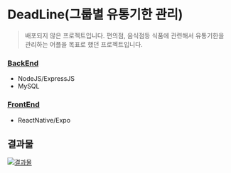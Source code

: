 # DeadLine(그룹별 유통기한 관리)
> 배포되지 않은 프로젝트입니다.
편의점, 음식점등 식품에 관련해서 유통기한을 관리하는 어플을 목표로 했던 프로젝트입니다.
### [BackEnd](https://github.com/MINJE-98/Deadline/tree/master/api)
- NodeJS/ExpressJS
- MySQL
### [FrontEnd](https://github.com/MINJE-98/Deadline/tree/master/client)
- ReactNative/Expo
## 결과물
[![결과물](https://user-images.githubusercontent.com/56459078/154798156-16ebb655-4c61-4efa-816a-e865318e8bdb.png)](https://youtu.be/_gnYCD-SFpA)
